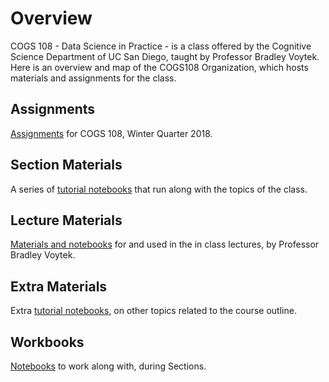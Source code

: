 # Overview

COGS 108 - Data Science in Practice - is a class offered by the Cognitive Science Department of UC San Diego, taught by Professor Bradley Voytek. Here is an overview and map of the COGS108 Organization, which hosts materials and assignments for the class. 

## Assignments

[Assignments](https://github.com/COGS108/Assignments) for COGS 108, Winter Quarter 2018.

## Section Materials

A series of [tutorial notebooks](https://github.com/COGS108/SectionMaterials) that run along with the topics of the class. 

## Lecture Materials

[Materials and notebooks](https://github.com/COGS108/LectureMaterials) for and used in the in class lectures, by Professor Bradley Voytek. 

## Extra Materials

Extra [tutorial notebooks](https://github.com/COGS108/ExtraMaterials), on other topics related to the course outline. 

## Workbooks

[Notebooks](https://github.com/COGS108/Workbooks) to work along with, during Sections. 

